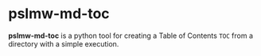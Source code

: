 # pslmw-md-toc

**pslmw-md-toc** is a python tool for creating a Table of Contents `TOC` from a directory with a simple execution.
